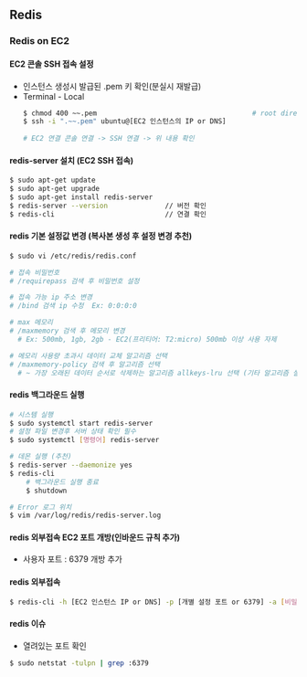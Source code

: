 ## Redis

### Redis on EC2

#### EC2 콘솔 SSH 접속 설정
- 인스턴스 생성시 발급된 .pem 키 확인(분실시 재발급)
- Terminal - Local
  ```bash
  $ chmod 400 ~~.pem                                      # root directory .pem 키 관리 또는 .pem 키 특정 저장 위치 권한 설정
  $ ssh -i ".~~.pem" ubuntu@[EC2 인스턴스의 IP or DNS]
      
  # EC2 연결 콘솔 연결 -> SSH 연결 -> 위 내용 확인
  ```

#### redis-server 설치 (EC2 SSH 접속)
```bash
$ sudo apt-get update
$ sudo apt-get upgrade
$ sudo apt-get install redis-server
$ redis-server --version              // 버전 확인
$ redis-cli                           // 연결 확인
```

#### redis 기본 설정값 변경 **(복사본 생성 후 설정 변경 추천)**
```bash
$ sudo vi /etc/redis/redis.conf

# 접속 비밀번호
# /requirepass 검색 후 비밀번호 설정

# 접속 가능 ip 주소 변경
# /bind 검색 ip 수정  Ex: 0:0:0:0

# max 메모리
# /maxmemory 검색 후 메모리 변경 
  # Ex: 500mb, 1gb, 2gb - EC2(프리티어: T2:micro) 500mb 이상 사용 자제

# 메모리 사용량 초과시 데이터 교체 알고리즘 선택
# /maxmemory-policy 검색 후 알고리즘 선택
  # ~ 가장 오래된 데이터 순서로 삭제하는 알고리즘 allkeys-lru 선택 (기타 알고리즘 설정 파일목록 참고)
```

#### redis 백그라운드 실행
```bash
# 시스템 실행
$ sudo systemctl start redis-server
# 설정 파일 변경후 서버 상태 확인 필수
$ sudo systemctl [명령어] redis-server

# 데몬 실행 (추천)
$ redis-server --daemonize yes
$ redis-cli
    # 백그라운드 실행 종료
    $ shutdown

# Error 로그 위치
$ vim /var/log/redis/redis-server.log
```

#### redis 외부접속 EC2 포트 개방(인바운드 규칙 추가)
- 사용자 포트 : 6379 개방 추가

#### redis 외부접속
```bash
$ redis-cli -h [EC2 인스턴스 IP or DNS] -p [개별 설정 포트 or 6379] -a [비밀번호]
  ```

#### redis 이슈
- 열려있는 포트 확인
```bash
$ sudo netstat -tulpn | grep :6379
```
